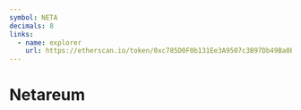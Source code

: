 ```yaml
---
symbol: NETA
decimals: 8
links:
  - name: explorer
    url: https://etherscan.io/token/0xc785D0F0b131Ee3A9507c3B97Db49Ba0E78a4F66
---
```


# Netareum
